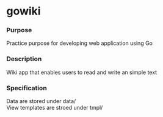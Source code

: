 # gowiki

### Purpose

Practice purpose for developing web application using Go

### Description

Wiki app that enables users to read and write an simple text

### Specification

Data are stored under data/  
View templates are stroed under tmpl/
